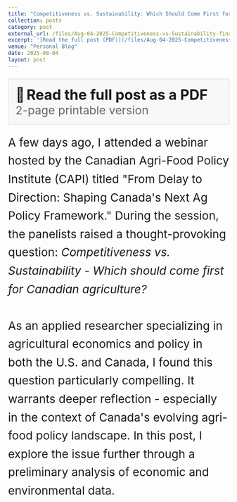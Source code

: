 ```yaml
---
title: "Competitiveness vs. Sustainability: Which Should Come First for Canadian Agriculture?"
collection: posts
category: post
external_url: /files/Aug-04-2025-Competitiveness-vs-Sustainability-final.pdf
excerpt: '[Read the full post (PDF)](/files/Aug-04-2025-Competitiveness-vs-Sustainability-final.pdf)'
venue: "Personal Blog"
date: 2025-08-04
layout: post
---
```

<div style="border: 1px solid #ddd; padding: 16px; margin: 20px 0; background-color: #f8f8f8;">
  <span style="font-size: 32px;">📄</span> 
  <strong>
    <a href="/files/Aug-04-2025-Competitiveness-vs-Sustainability-final.pdf" 
       target="_blank" 
       style="font-size: 32px; text-decoration: none;">
       Read the full post as a PDF
    </a>
  </strong>
  <br>
  <span style="font-size: 26px; color: #666;">2-page printable version</span>
</div>


<div style="font-size: 26px; line-height: 1.6;">
  A few days ago, I attended a webinar hosted by the Canadian Agri-Food Policy Institute (CAPI) titled 
  "From Delay to Direction: Shaping Canada's Next Ag Policy Framework." During the session, the panelists 
  raised a thought-provoking question: <em>Competitiveness vs. Sustainability - Which should come first for 
  Canadian agriculture?</em>
  <br><br>
  As an applied researcher specializing in agricultural economics and policy in both the U.S. and Canada, 
  I found this question particularly compelling. It warrants deeper reflection - especially in the context 
  of Canada's evolving agri-food policy landscape. In this post, I explore the issue further through a 
  preliminary analysis of economic and environmental data.
</div>

